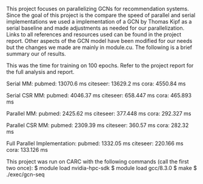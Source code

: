 This project focuses on parallelizing GCNs for recommendation systems. Since the goal of this project is the compare the speed of parallel and serial implementations we used a implementation of a GCN by Thomas Kipf as a serial baseline and made adjustments as needed for our parallelization. Links to all references and resources used can be found in the project report. Other aspects of the GCN model have been modified for our needs but the changes we made are mainly in module.cu. The following is a brief summary our of results.

This was the time for training on 100 epochs. Refer to the project report for the full analysis and report.

Serial MM:
    pubmed: 13070.6 ms
    citeseer: 13629.2 ms
    cora: 4550.84 ms

Serial CSR MM:
    pubmed: 4046.37 ms
    citeseer: 658.447 ms
    cora: 465.893 ms

Parallel MM:
    pubmed: 2425.62 ms
    citeseer: 377.448 ms
    cora: 292.327 ms

Parallel CSR MM:
    pubmed: 2309.39 ms
    citeseer: 360.57 ms
    cora: 282.32 ms

Full Parallel Implementation:
    pubmed: 1332.05 ms
    citeseer: 220.166 ms
    cora: 133.126 ms

This project was run on CARC with the following commands (call the first two once):
$ module load nvidia-hpc-sdk
$ module load gcc/8.3.0
$ make
$ ./exec/gcn-seq <name of data>